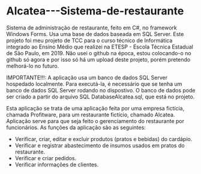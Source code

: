 # Alcatea---Sistema-de-restaurante
Sistema de administração de restaurante, feito em C#, no framework Windows Forms. Usa uma base de dados baseada em SQL Server. Este projeto foi meu projeto de TCC para o curso técnico de Informática integrado ao Ensino Médio que realizei na ETESP - Escola Técnica Estadual de São Paulo, em 2019. Não usei o github na época, estou colocando-o no github só agora e por isso só há um upload deste projeto, porém pretendo melhorá-lo no futuro.

IMPORTANTE!!!: A aplicação usa um banco de dados SQL Server hospedado localmente. Para executá-la, é necessário que se tenha um banco de dados SQL Server rodando no dispostivo. O banco de dados pode ser criado a partir do arquivo SQL DatabaseAlcatea.sql, que está no projeto.

Esta aplicação se trata de uma aplicação feita por uma empresa fictícia, chamada Profitware, para um restaurante fictício, chamado Alcatea. Aplicação serve para que seja feito o gerenciamento do restaurante por funcionários. As funções da aplicação são as seguintes:
- Verificar, criar, editar e excluir produtos (pratos e bebidas) do cardápio.
- Verificar e registrar abastecimento de insumos usados em pratos do restaurante.
- Verificar e criar pedidos.
- Verificar informações de clientes.
